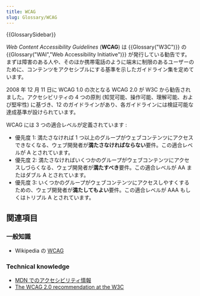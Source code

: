 ```yaml
---
title: WCAG
slug: Glossary/WCAG
---
```


{{GlossarySidebar}}

_Web Content Accessibility Guidelines_ (**WCAG**) は {{Glossary("W3C")}} の {{Glossary("WAI","Web Accessibility Initiative")}} が発行している勧告です。まずは障害のある人や、そのほか携帯電話のように端末に制限のあるユーザーのために、コンテンツをアクセシブルにする基準を示したガイドライン集を定めています。

2008 年 12 月 11 日に WCAG 1.0 の次となる WCAG 2.0 が W3C から勧告されました。アクセシビリティの 4 つの原則 (知覚可能、操作可能、理解可能、および堅牢性) に基づき、12 のガイドラインがあり、各ガイドラインには検証可能な達成基準が設けられています。

WCAG には 3 つの適合レベルが定義されています :

- 優先度 1: 満たさなければ 1 つ以上のグループがウェブコンテンツにアクセスできなくなる、ウェブ開発者が**満たさなければならない**要件。この適合レベルが A とされています。
- 優先度 2: 満たさなければいくつかのグループがウェブコンテンツにアクセスしづらくなる、ウェブ開発者が**満たすべき**要件。この適合レベルが AA またはダブル A とされています。
- 優先度 3: いくつかのグループがウェブコンテンツにアクセスしやすくするための、ウェブ開発者が**満たしてもよい**要件。この適合レベルが AAA もしくはトリプル A とされています。

## 関連項目

### 一般知識

- Wikipedia の [WCAG](https://ja.wikipedia.org/wiki/Web_Content_Accessibility_Guidelines)

### Technical knowledge

- [MDN でのアクセシビリティ情報](/ja/docs/Web/Accessibility/Information_for_Web_authors)
- [The WCAG 2.0 recommendation at the W3C](http://www.w3.org/TR/WCAG20/)
